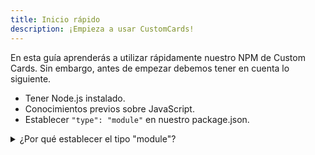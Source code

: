 ```yaml
---
title: Inicio rápido
description: ¡Empieza a usar CustomCards!
---
```


En esta guía aprenderás a utilizar rápidamente nuestro NPM de Custom Cards. Sin embargo, antes de empezar debemos tener en cuenta lo siguiente.

- Tener Node.js instalado.
- Conocimientos previos sobre JavaScript.
- Establecer `"type": "module"` en nuestro package.json.

<details>
  <summary>
  ¿Por qué establecer el tipo "module"?
  </summary>

La versión `^1.6.0` de CustomCards es ahora un ESM (EcmaScript Module) y utiliza sintáxis moderna de JavaScript, por lo tanto, es necesario agregar el `"type": "module"` en nuestro package.json para indicarle a Node.js que trabaje usando ESM en lugar de CJS (CommonJs)

</details>
